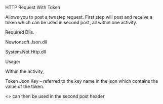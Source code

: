 HTTP Request With Token

Allows you to post a twostep request.
First step will post and receive a token which can be used in second post, all within one activity.

Required Dlls.

Newtonsoft.Json.dll

System.Net.Http.dll

Usage:

Within the activity,

Token Json Key – referred to the key name in the json which contains the value of the token.

<<aaa>> can then be used in the second post header 
